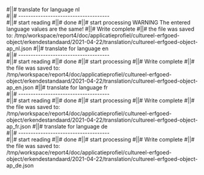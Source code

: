 #||# translate for language nl  
#||# -------------------------------------  
#||# start reading
#||# done
#||# start processing
WARNING The entered language values are the same!
#||# Write complete
#||# the file was saved to: /tmp/workspace/report4/doc/applicatieprofiel/cultureel-erfgoed-object/erkendestandaard/2021-04-22/translation/cultureel-erfgoed-object-ap_nl.json
#||# translate for language en  
#||# -------------------------------------  
#||# start reading
#||# done
#||# start processing
#||# Write complete
#||# the file was saved to: /tmp/workspace/report4/doc/applicatieprofiel/cultureel-erfgoed-object/erkendestandaard/2021-04-22/translation/cultureel-erfgoed-object-ap_en.json
#||# translate for language fr  
#||# -------------------------------------  
#||# start reading
#||# done
#||# start processing
#||# Write complete
#||# the file was saved to: /tmp/workspace/report4/doc/applicatieprofiel/cultureel-erfgoed-object/erkendestandaard/2021-04-22/translation/cultureel-erfgoed-object-ap_fr.json
#||# translate for language de  
#||# -------------------------------------  
#||# start reading
#||# done
#||# start processing
#||# Write complete
#||# the file was saved to: /tmp/workspace/report4/doc/applicatieprofiel/cultureel-erfgoed-object/erkendestandaard/2021-04-22/translation/cultureel-erfgoed-object-ap_de.json
